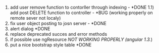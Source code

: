1) add user remove function to contorller through indexing - *DONE
	1.1) add post DELETE function to controller - *BUG (working properly on remote sever not localy)
2) fix user object posting to josn server - *DONE
3) alert dialog *DONE
4) replace deprecated succes and error methods 
5) if possible use ngResource *NOT WORKING PROPERLY (angular 1.3.*)
6) put a nice bootstrap style table *DONE
